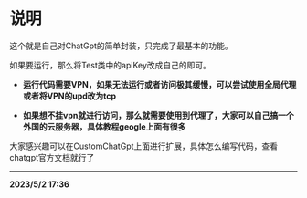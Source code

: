 # 说明

这个就是自己对ChatGpt的简单封装，只完成了最基本的功能。

如果要运行，那么将Test类中的apiKey改成自己的即可。

- **运行代码需要VPN，如果无法运行或者访问极其缓慢，可以尝试使用全局代理或者将VPN的upd改为tcp**

- **如果想不挂vpn就进行访问，那么就需要使用到代理了，大家可以自己搞一个外国的云服务器，具体教程geogle上面有很多**

大家感兴趣可以在CustomChatGpt上面进行扩展，具体怎么编写代码，查看chatgpt官方文档就行了
***

**2023/5/2 17:36**


